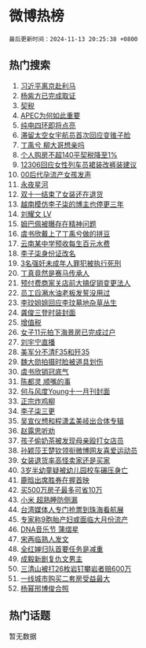 # 微博热榜

`最后更新时间：2024-11-13 20:25:38 +0800`

## 热门搜索

1. [习近平离京赴利马](https://m.weibo.cn/search?containerid=100103type%3D1%26t%3D10%26q%3D%23%E4%B9%A0%E8%BF%91%E5%B9%B3%E7%A6%BB%E4%BA%AC%E8%B5%B4%E5%88%A9%E9%A9%AC%23&stream_entry_id=51&isnewpage=1&extparam=seat%3D1%26cate%3D10103%26q%3D%2523%25E4%25B9%25A0%25E8%25BF%2591%25E5%25B9%25B3%25E7%25A6%25BB%25E4%25BA%25AC%25E8%25B5%25B4%25E5%2588%25A9%25E9%25A9%25AC%2523%26filter_type%3Drealtimehot%26stream_entry_id%3D51%26c_type%3D51%26pos%3D0%26dgr%3D0%26display_time%3D1731500737%26pre_seqid%3D1731500737651063569837)
1. [杨紫方已完成取证](https://m.weibo.cn/search?containerid=100103type%3D1%26t%3D10%26q%3D%23%E6%9D%A8%E7%B4%AB%E6%96%B9%E5%B7%B2%E5%AE%8C%E6%88%90%E5%8F%96%E8%AF%81%23&stream_entry_id=31&isnewpage=1&extparam=seat%3D1%26filter_type%3Drealtimehot%26c_type%3D31%26band_rank%3D1%26cate%3D5001%26flag%3D4%26pos%3D0%26lcate%3D5001%26stream_entry_id%3D31%26q%3D%2523%25E6%259D%25A8%25E7%25B4%25AB%25E6%2596%25B9%25E5%25B7%25B2%25E5%25AE%258C%25E6%2588%2590%25E5%258F%2596%25E8%25AF%2581%2523%26realpos%3D1%26dgr%3D0%26display_time%3D1731500737%26pre_seqid%3D1731500737651063569837)
1. [契税](https://m.weibo.cn/search?containerid=100103type%3D1%26t%3D10%26q%3D%E5%A5%91%E7%A8%8E&stream_entry_id=31&isnewpage=1&extparam=seat%3D1%26filter_type%3Drealtimehot%26c_type%3D31%26band_rank%3D2%26cate%3D5001%26flag%3D0%26pos%3D1%26lcate%3D5001%26stream_entry_id%3D31%26q%3D%25E5%25A5%2591%25E7%25A8%258E%26realpos%3D2%26dgr%3D0%26display_time%3D1731500737%26pre_seqid%3D1731500737651063569837)
1. [APEC为何如此重要](https://m.weibo.cn/search?containerid=100103type%3D1%26t%3D10%26q%3D%23APEC%E4%B8%BA%E4%BD%95%E5%A6%82%E6%AD%A4%E9%87%8D%E8%A6%81%23&stream_entry_id=31&isnewpage=1&extparam=seat%3D1%26filter_type%3Drealtimehot%26c_type%3D31%26band_rank%3D3%26cate%3D5001%26flag%3D0%26pos%3D2%26lcate%3D5001%26stream_entry_id%3D31%26q%3D%2523APEC%25E4%25B8%25BA%25E4%25BD%2595%25E5%25A6%2582%25E6%25AD%25A4%25E9%2587%258D%25E8%25A6%2581%2523%26realpos%3D3%26dgr%3D0%26display_time%3D1731500737%26pre_seqid%3D1731500737651063569837)
1. [纯电四环即将点亮](https://m.weibo.cn/search?containerid=100103type%3D1%26t%3D10%26q%3D%23%E7%BA%AF%E7%94%B5%E5%9B%9B%E7%8E%AF%E5%8D%B3%E5%B0%86%E7%82%B9%E4%BA%AE%23&stream_entry_id=31&isnewpage=1&extparam=seat%3D1%26adid%3D264071%26filter_type%3Drealtimehot%26c_type%3D31%26is_ad_pos%3D1%26cate%3D5001%26lcate%3D5001%26topic_ad%3D1%26stream_entry_id%3D31%26band_rank%3D4%26q%3D%2523%25E7%25BA%25AF%25E7%2594%25B5%25E5%259B%259B%25E7%258E%25AF%25E5%258D%25B3%25E5%25B0%2586%25E7%2582%25B9%25E4%25BA%25AE%2523%26pos%3D3%26dgr%3D0%26display_time%3D1731500737%26pre_seqid%3D1731500737651063569837)
1. [滞留太空女宇航员首次回应变锥子脸](https://m.weibo.cn/search?containerid=100103type%3D1%26t%3D10%26q%3D%23%E6%BB%9E%E7%95%99%E5%A4%AA%E7%A9%BA%E5%A5%B3%E5%AE%87%E8%88%AA%E5%91%98%E9%A6%96%E6%AC%A1%E5%9B%9E%E5%BA%94%E5%8F%98%E9%94%A5%E5%AD%90%E8%84%B8%23&stream_entry_id=31&isnewpage=1&extparam=seat%3D1%26filter_type%3Drealtimehot%26c_type%3D31%26band_rank%3D4%26cate%3D5001%26flag%3D1%26pos%3D4%26lcate%3D5001%26stream_entry_id%3D31%26q%3D%2523%25E6%25BB%259E%25E7%2595%2599%25E5%25A4%25AA%25E7%25A9%25BA%25E5%25A5%25B3%25E5%25AE%2587%25E8%2588%25AA%25E5%2591%2598%25E9%25A6%2596%25E6%25AC%25A1%25E5%259B%259E%25E5%25BA%2594%25E5%258F%2598%25E9%2594%25A5%25E5%25AD%2590%25E8%2584%25B8%2523%26realpos%3D4%26dgr%3D0%26display_time%3D1731500737%26pre_seqid%3D1731500737651063569837)
1. [丁禹兮 柳大哥想亲吗](https://m.weibo.cn/search?containerid=100103type%3D1%26t%3D10%26q%3D%E4%B8%81%E7%A6%B9%E5%85%AE+%E6%9F%B3%E5%A4%A7%E5%93%A5%E6%83%B3%E4%BA%B2%E5%90%97&stream_entry_id=31&isnewpage=1&extparam=seat%3D1%26filter_type%3Drealtimehot%26c_type%3D31%26band_rank%3D5%26cate%3D5001%26flag%3D1%26pos%3D5%26lcate%3D5001%26stream_entry_id%3D31%26q%3D%25E4%25B8%2581%25E7%25A6%25B9%25E5%2585%25AE%2520%25E6%259F%25B3%25E5%25A4%25A7%25E5%2593%25A5%25E6%2583%25B3%25E4%25BA%25B2%25E5%2590%2597%26realpos%3D5%26dgr%3D0%26display_time%3D1731500737%26pre_seqid%3D1731500737651063569837)
1. [个人购房不超140平契税降至1%](https://m.weibo.cn/search?containerid=100103type%3D1%26t%3D10%26q%3D%23%E4%B8%AA%E4%BA%BA%E8%B4%AD%E6%88%BF%E4%B8%8D%E8%B6%85140%E5%B9%B3%E5%A5%91%E7%A8%8E%E9%99%8D%E8%87%B31%25%23&stream_entry_id=31&isnewpage=1&extparam=seat%3D1%26filter_type%3Drealtimehot%26c_type%3D31%26band_rank%3D6%26cate%3D5001%26flag%3D0%26pos%3D6%26lcate%3D5001%26stream_entry_id%3D31%26q%3D%2523%25E4%25B8%25AA%25E4%25BA%25BA%25E8%25B4%25AD%25E6%2588%25BF%25E4%25B8%258D%25E8%25B6%2585140%25E5%25B9%25B3%25E5%25A5%2591%25E7%25A8%258E%25E9%2599%258D%25E8%2587%25B31%2525%2523%26realpos%3D6%26dgr%3D0%26display_time%3D1731500737%26pre_seqid%3D1731500737651063569837)
1. [12306回应女性列车员裙装改裤装建议](https://m.weibo.cn/search?containerid=100103type%3D1%26t%3D10%26q%3D%2312306%E5%9B%9E%E5%BA%94%E5%A5%B3%E6%80%A7%E5%88%97%E8%BD%A6%E5%91%98%E8%A3%99%E8%A3%85%E6%94%B9%E8%A3%A4%E8%A3%85%E5%BB%BA%E8%AE%AE%23&stream_entry_id=31&isnewpage=1&extparam=seat%3D1%26filter_type%3Drealtimehot%26c_type%3D31%26band_rank%3D7%26cate%3D5001%26flag%3D2%26pos%3D7%26lcate%3D5001%26stream_entry_id%3D31%26q%3D%252312306%25E5%259B%259E%25E5%25BA%2594%25E5%25A5%25B3%25E6%2580%25A7%25E5%2588%2597%25E8%25BD%25A6%25E5%2591%2598%25E8%25A3%2599%25E8%25A3%2585%25E6%2594%25B9%25E8%25A3%25A4%25E8%25A3%2585%25E5%25BB%25BA%25E8%25AE%25AE%2523%26realpos%3D7%26dgr%3D0%26display_time%3D1731500737%26pre_seqid%3D1731500737651063569837)
1. [00后代孕流产女孩发声](https://m.weibo.cn/search?containerid=100103type%3D1%26t%3D10%26q%3D%2300%E5%90%8E%E4%BB%A3%E5%AD%95%E6%B5%81%E4%BA%A7%E5%A5%B3%E5%AD%A9%E5%8F%91%E5%A3%B0%23&stream_entry_id=31&isnewpage=1&extparam=seat%3D1%26filter_type%3Drealtimehot%26c_type%3D31%26band_rank%3D8%26cate%3D5001%26flag%3D1%26pos%3D8%26lcate%3D5001%26stream_entry_id%3D31%26q%3D%252300%25E5%2590%258E%25E4%25BB%25A3%25E5%25AD%2595%25E6%25B5%2581%25E4%25BA%25A7%25E5%25A5%25B3%25E5%25AD%25A9%25E5%258F%2591%25E5%25A3%25B0%2523%26realpos%3D8%26dgr%3D0%26display_time%3D1731500737%26pre_seqid%3D1731500737651063569837)
1. [永夜星河](https://m.weibo.cn/search?containerid=100103type%3D1%26t%3D10%26q%3D%E6%B0%B8%E5%A4%9C%E6%98%9F%E6%B2%B3&stream_entry_id=31&isnewpage=1&extparam=seat%3D1%26filter_type%3Drealtimehot%26c_type%3D31%26band_rank%3D9%26cate%3D5001%26flag%3D0%26pos%3D9%26lcate%3D5001%26stream_entry_id%3D31%26q%3D%25E6%25B0%25B8%25E5%25A4%259C%25E6%2598%259F%25E6%25B2%25B3%26realpos%3D9%26dgr%3D0%26display_time%3D1731500737%26pre_seqid%3D1731500737651063569837)
1. [双十一结束了女装还在退货](https://m.weibo.cn/search?containerid=100103type%3D1%26t%3D10%26q%3D%23%E5%8F%8C%E5%8D%81%E4%B8%80%E7%BB%93%E6%9D%9F%E4%BA%86%E5%A5%B3%E8%A3%85%E8%BF%98%E5%9C%A8%E9%80%80%E8%B4%A7%23&stream_entry_id=31&isnewpage=1&extparam=seat%3D1%26filter_type%3Drealtimehot%26c_type%3D31%26band_rank%3D10%26cate%3D5001%26flag%3D1%26pos%3D10%26lcate%3D5001%26stream_entry_id%3D31%26q%3D%2523%25E5%258F%258C%25E5%258D%2581%25E4%25B8%2580%25E7%25BB%2593%25E6%259D%259F%25E4%25BA%2586%25E5%25A5%25B3%25E8%25A3%2585%25E8%25BF%2598%25E5%259C%25A8%25E9%2580%2580%25E8%25B4%25A7%2523%26realpos%3D10%26dgr%3D0%26display_time%3D1731500737%26pre_seqid%3D1731500737651063569837)
1. [越南模仿李子柒的博主也停更三年](https://m.weibo.cn/search?containerid=100103type%3D1%26t%3D10%26q%3D%23%E8%B6%8A%E5%8D%97%E6%A8%A1%E4%BB%BF%E6%9D%8E%E5%AD%90%E6%9F%92%E7%9A%84%E5%8D%9A%E4%B8%BB%E4%B9%9F%E5%81%9C%E6%9B%B4%E4%B8%89%E5%B9%B4%23&stream_entry_id=31&isnewpage=1&extparam=seat%3D1%26filter_type%3Drealtimehot%26c_type%3D31%26band_rank%3D11%26cate%3D5001%26flag%3D1%26pos%3D11%26lcate%3D5001%26stream_entry_id%3D31%26q%3D%2523%25E8%25B6%258A%25E5%258D%2597%25E6%25A8%25A1%25E4%25BB%25BF%25E6%259D%258E%25E5%25AD%2590%25E6%259F%2592%25E7%259A%2584%25E5%258D%259A%25E4%25B8%25BB%25E4%25B9%259F%25E5%2581%259C%25E6%259B%25B4%25E4%25B8%2589%25E5%25B9%25B4%2523%26realpos%3D11%26dgr%3D0%26display_time%3D1731500737%26pre_seqid%3D1731500737651063569837)
1. [刘耀文 LV](https://m.weibo.cn/search?containerid=100103type%3D1%26t%3D10%26q%3D%E5%88%98%E8%80%80%E6%96%87+LV&stream_entry_id=31&isnewpage=1&extparam=seat%3D1%26filter_type%3Drealtimehot%26c_type%3D31%26band_rank%3D12%26cate%3D5001%26flag%3D1%26pos%3D12%26lcate%3D5001%26stream_entry_id%3D31%26q%3D%25E5%2588%2598%25E8%2580%2580%25E6%2596%2587%2520LV%26realpos%3D12%26dgr%3D0%26display_time%3D1731500737%26pre_seqid%3D1731500737651063569837)
1. [姆巴佩被曝存在精神问题](https://m.weibo.cn/search?containerid=100103type%3D1%26t%3D10%26q%3D%23%E5%A7%86%E5%B7%B4%E4%BD%A9%E8%A2%AB%E6%9B%9D%E5%AD%98%E5%9C%A8%E7%B2%BE%E7%A5%9E%E9%97%AE%E9%A2%98%23&stream_entry_id=31&isnewpage=1&extparam=seat%3D1%26filter_type%3Drealtimehot%26c_type%3D31%26band_rank%3D13%26cate%3D5001%26flag%3D1%26pos%3D13%26lcate%3D5001%26stream_entry_id%3D31%26q%3D%2523%25E5%25A7%2586%25E5%25B7%25B4%25E4%25BD%25A9%25E8%25A2%25AB%25E6%259B%259D%25E5%25AD%2598%25E5%259C%25A8%25E7%25B2%25BE%25E7%25A5%259E%25E9%2597%25AE%25E9%25A2%2598%2523%26realpos%3D13%26dgr%3D0%26display_time%3D1731500737%26pre_seqid%3D1731500737651063569837)
1. [虞书欣戴上了丁禹兮做的拼豆](https://m.weibo.cn/search?containerid=100103type%3D1%26t%3D10%26q%3D%23%E8%99%9E%E4%B9%A6%E6%AC%A3%E6%88%B4%E4%B8%8A%E4%BA%86%E4%B8%81%E7%A6%B9%E5%85%AE%E5%81%9A%E7%9A%84%E6%8B%BC%E8%B1%86%23&stream_entry_id=31&isnewpage=1&extparam=seat%3D1%26filter_type%3Drealtimehot%26c_type%3D31%26band_rank%3D14%26cate%3D5001%26flag%3D0%26pos%3D14%26lcate%3D5001%26stream_entry_id%3D31%26q%3D%2523%25E8%2599%259E%25E4%25B9%25A6%25E6%25AC%25A3%25E6%2588%25B4%25E4%25B8%258A%25E4%25BA%2586%25E4%25B8%2581%25E7%25A6%25B9%25E5%2585%25AE%25E5%2581%259A%25E7%259A%2584%25E6%258B%25BC%25E8%25B1%2586%2523%26realpos%3D14%26dgr%3D0%26display_time%3D1731500737%26pre_seqid%3D1731500737651063569837)
1. [云南某中学预收每生百元水费](https://m.weibo.cn/search?containerid=100103type%3D1%26t%3D10%26q%3D%23%E4%BA%91%E5%8D%97%E6%9F%90%E4%B8%AD%E5%AD%A6%E9%A2%84%E6%94%B6%E6%AF%8F%E7%94%9F%E7%99%BE%E5%85%83%E6%B0%B4%E8%B4%B9%23&stream_entry_id=31&isnewpage=1&extparam=seat%3D1%26filter_type%3Drealtimehot%26c_type%3D31%26band_rank%3D15%26cate%3D5001%26flag%3D1%26pos%3D15%26lcate%3D5001%26stream_entry_id%3D31%26q%3D%2523%25E4%25BA%2591%25E5%258D%2597%25E6%259F%2590%25E4%25B8%25AD%25E5%25AD%25A6%25E9%25A2%2584%25E6%2594%25B6%25E6%25AF%258F%25E7%2594%259F%25E7%2599%25BE%25E5%2585%2583%25E6%25B0%25B4%25E8%25B4%25B9%2523%26realpos%3D15%26dgr%3D0%26display_time%3D1731500737%26pre_seqid%3D1731500737651063569837)
1. [李子柒身份证改名](https://m.weibo.cn/search?containerid=100103type%3D1%26t%3D10%26q%3D%23%E6%9D%8E%E5%AD%90%E6%9F%92%E8%BA%AB%E4%BB%BD%E8%AF%81%E6%94%B9%E5%90%8D%23&stream_entry_id=31&isnewpage=1&extparam=seat%3D1%26filter_type%3Drealtimehot%26c_type%3D31%26band_rank%3D16%26cate%3D5001%26flag%3D2%26pos%3D16%26lcate%3D5001%26stream_entry_id%3D31%26q%3D%2523%25E6%259D%258E%25E5%25AD%2590%25E6%259F%2592%25E8%25BA%25AB%25E4%25BB%25BD%25E8%25AF%2581%25E6%2594%25B9%25E5%2590%258D%2523%26realpos%3D16%26dgr%3D0%26display_time%3D1731500737%26pre_seqid%3D1731500737651063569837)
1. [3名强奸未成年人罪犯被执行死刑](https://m.weibo.cn/search?containerid=100103type%3D1%26t%3D10%26q%3D%233%E5%90%8D%E5%BC%BA%E5%A5%B8%E6%9C%AA%E6%88%90%E5%B9%B4%E4%BA%BA%E7%BD%AA%E7%8A%AF%E8%A2%AB%E6%89%A7%E8%A1%8C%E6%AD%BB%E5%88%91%23&stream_entry_id=31&isnewpage=1&extparam=seat%3D1%26filter_type%3Drealtimehot%26c_type%3D31%26band_rank%3D17%26cate%3D5001%26flag%3D0%26pos%3D17%26lcate%3D5001%26stream_entry_id%3D31%26q%3D%25233%25E5%2590%258D%25E5%25BC%25BA%25E5%25A5%25B8%25E6%259C%25AA%25E6%2588%2590%25E5%25B9%25B4%25E4%25BA%25BA%25E7%25BD%25AA%25E7%258A%25AF%25E8%25A2%25AB%25E6%2589%25A7%25E8%25A1%258C%25E6%25AD%25BB%25E5%2588%2591%2523%26realpos%3D17%26dgr%3D0%26display_time%3D1731500737%26pre_seqid%3D1731500737651063569837)
1. [丁真竟然是赛马传承人](https://m.weibo.cn/search?containerid=100103type%3D1%26t%3D10%26q%3D%23%E4%B8%81%E7%9C%9F%E7%AB%9F%E7%84%B6%E6%98%AF%E8%B5%9B%E9%A9%AC%E4%BC%A0%E6%89%BF%E4%BA%BA%23&stream_entry_id=31&isnewpage=1&extparam=seat%3D1%26filter_type%3Drealtimehot%26c_type%3D31%26band_rank%3D18%26cate%3D5001%26flag%3D1%26pos%3D18%26lcate%3D5001%26stream_entry_id%3D31%26q%3D%2523%25E4%25B8%2581%25E7%259C%259F%25E7%25AB%259F%25E7%2584%25B6%25E6%2598%25AF%25E8%25B5%259B%25E9%25A9%25AC%25E4%25BC%25A0%25E6%2589%25BF%25E4%25BA%25BA%2523%26realpos%3D18%26dgr%3D0%26display_time%3D1731500737%26pre_seqid%3D1731500737651063569837)
1. [预付费商家关店前大搞促销变更法人](https://m.weibo.cn/search?containerid=100103type%3D1%26t%3D10%26q%3D%23%E9%A2%84%E4%BB%98%E8%B4%B9%E5%95%86%E5%AE%B6%E5%85%B3%E5%BA%97%E5%89%8D%E5%A4%A7%E6%90%9E%E4%BF%83%E9%94%80%E5%8F%98%E6%9B%B4%E6%B3%95%E4%BA%BA%23&stream_entry_id=31&isnewpage=1&extparam=seat%3D1%26filter_type%3Drealtimehot%26c_type%3D31%26band_rank%3D19%26cate%3D5001%26flag%3D1%26pos%3D19%26lcate%3D5001%26stream_entry_id%3D31%26q%3D%2523%25E9%25A2%2584%25E4%25BB%2598%25E8%25B4%25B9%25E5%2595%2586%25E5%25AE%25B6%25E5%2585%25B3%25E5%25BA%2597%25E5%2589%258D%25E5%25A4%25A7%25E6%2590%259E%25E4%25BF%2583%25E9%2594%2580%25E5%258F%2598%25E6%259B%25B4%25E6%25B3%2595%25E4%25BA%25BA%2523%26realpos%3D19%26dgr%3D0%26display_time%3D1731500737%26pre_seqid%3D1731500737651063569837)
1. [员工舀潲水油老板发誓没用过](https://m.weibo.cn/search?containerid=100103type%3D1%26t%3D10%26q%3D%23%E5%91%98%E5%B7%A5%E8%88%80%E6%BD%B2%E6%B0%B4%E6%B2%B9%E8%80%81%E6%9D%BF%E5%8F%91%E8%AA%93%E6%B2%A1%E7%94%A8%E8%BF%87%23&stream_entry_id=31&isnewpage=1&extparam=seat%3D1%26filter_type%3Drealtimehot%26c_type%3D31%26band_rank%3D20%26cate%3D5001%26flag%3D1%26pos%3D20%26lcate%3D5001%26stream_entry_id%3D31%26q%3D%2523%25E5%2591%2598%25E5%25B7%25A5%25E8%2588%2580%25E6%25BD%25B2%25E6%25B0%25B4%25E6%25B2%25B9%25E8%2580%2581%25E6%259D%25BF%25E5%258F%2591%25E8%25AA%2593%25E6%25B2%25A1%25E7%2594%25A8%25E8%25BF%2587%2523%26realpos%3D20%26dgr%3D0%26display_time%3D1731500737%26pre_seqid%3D1731500737651063569837)
1. [李玟姐姐回应李玟墓地杂草丛生](https://m.weibo.cn/search?containerid=100103type%3D1%26t%3D10%26q%3D%23%E6%9D%8E%E7%8E%9F%E5%A7%90%E5%A7%90%E5%9B%9E%E5%BA%94%E6%9D%8E%E7%8E%9F%E5%A2%93%E5%9C%B0%E6%9D%82%E8%8D%89%E4%B8%9B%E7%94%9F%23&stream_entry_id=31&isnewpage=1&extparam=seat%3D1%26filter_type%3Drealtimehot%26c_type%3D31%26band_rank%3D21%26cate%3D5001%26flag%3D2%26pos%3D21%26lcate%3D5001%26stream_entry_id%3D31%26q%3D%2523%25E6%259D%258E%25E7%258E%259F%25E5%25A7%2590%25E5%25A7%2590%25E5%259B%259E%25E5%25BA%2594%25E6%259D%258E%25E7%258E%259F%25E5%25A2%2593%25E5%259C%25B0%25E6%259D%2582%25E8%258D%2589%25E4%25B8%259B%25E7%2594%259F%2523%26realpos%3D21%26dgr%3D0%26display_time%3D1731500737%26pre_seqid%3D1731500737651063569837)
1. [龚俊三登时装封面](https://m.weibo.cn/search?containerid=100103type%3D1%26t%3D10%26q%3D%23%E9%BE%9A%E4%BF%8A%E4%B8%89%E7%99%BB%E6%97%B6%E8%A3%85%E5%B0%81%E9%9D%A2%23&stream_entry_id=31&isnewpage=1&extparam=seat%3D1%26filter_type%3Drealtimehot%26c_type%3D31%26band_rank%3D22%26cate%3D5001%26flag%3D1%26pos%3D22%26lcate%3D5001%26stream_entry_id%3D31%26q%3D%2523%25E9%25BE%259A%25E4%25BF%258A%25E4%25B8%2589%25E7%2599%25BB%25E6%2597%25B6%25E8%25A3%2585%25E5%25B0%2581%25E9%259D%25A2%2523%26realpos%3D22%26dgr%3D0%26display_time%3D1731500737%26pre_seqid%3D1731500737651063569837)
1. [增值税](https://m.weibo.cn/search?containerid=100103type%3D1%26t%3D10%26q%3D%E5%A2%9E%E5%80%BC%E7%A8%8E&stream_entry_id=31&isnewpage=1&extparam=seat%3D1%26filter_type%3Drealtimehot%26c_type%3D31%26band_rank%3D23%26cate%3D5001%26flag%3D1%26pos%3D23%26lcate%3D5001%26stream_entry_id%3D31%26q%3D%25E5%25A2%259E%25E5%2580%25BC%25E7%25A8%258E%26realpos%3D23%26dgr%3D0%26display_time%3D1731500737%26pre_seqid%3D1731500737651063569837)
1. [女子11元拍下海景房已完成过户](https://m.weibo.cn/search?containerid=100103type%3D1%26t%3D10%26q%3D%23%E5%A5%B3%E5%AD%9011%E5%85%83%E6%8B%8D%E4%B8%8B%E6%B5%B7%E6%99%AF%E6%88%BF%E5%B7%B2%E5%AE%8C%E6%88%90%E8%BF%87%E6%88%B7%23&stream_entry_id=31&isnewpage=1&extparam=seat%3D1%26filter_type%3Drealtimehot%26c_type%3D31%26band_rank%3D24%26cate%3D5001%26flag%3D1%26pos%3D24%26lcate%3D5001%26stream_entry_id%3D31%26q%3D%2523%25E5%25A5%25B3%25E5%25AD%259011%25E5%2585%2583%25E6%258B%258D%25E4%25B8%258B%25E6%25B5%25B7%25E6%2599%25AF%25E6%2588%25BF%25E5%25B7%25B2%25E5%25AE%258C%25E6%2588%2590%25E8%25BF%2587%25E6%2588%25B7%2523%26realpos%3D24%26dgr%3D0%26display_time%3D1731500737%26pre_seqid%3D1731500737651063569837)
1. [刘宇宁直播](https://m.weibo.cn/search?containerid=100103type%3D1%26t%3D10%26q%3D%E5%88%98%E5%AE%87%E5%AE%81%E7%9B%B4%E6%92%AD&stream_entry_id=31&isnewpage=1&extparam=seat%3D1%26filter_type%3Drealtimehot%26c_type%3D31%26band_rank%3D25%26cate%3D5001%26flag%3D1%26pos%3D25%26lcate%3D5001%26stream_entry_id%3D31%26q%3D%25E5%2588%2598%25E5%25AE%2587%25E5%25AE%2581%25E7%259B%25B4%25E6%2592%25AD%26realpos%3D25%26dgr%3D0%26display_time%3D1731500737%26pre_seqid%3D1731500737651063569837)
1. [美军分不清F35和歼35](https://m.weibo.cn/search?containerid=100103type%3D1%26t%3D10%26q%3D%23%E7%BE%8E%E5%86%9B%E5%88%86%E4%B8%8D%E6%B8%85F35%E5%92%8C%E6%AD%BC35%23&stream_entry_id=31&isnewpage=1&extparam=seat%3D1%26filter_type%3Drealtimehot%26c_type%3D31%26band_rank%3D26%26cate%3D5001%26flag%3D0%26pos%3D26%26lcate%3D5001%26stream_entry_id%3D31%26q%3D%2523%25E7%25BE%258E%25E5%2586%259B%25E5%2588%2586%25E4%25B8%258D%25E6%25B8%2585F35%25E5%2592%258C%25E6%25AD%25BC35%2523%26realpos%3D26%26dgr%3D0%26display_time%3D1731500737%26pre_seqid%3D1731500737651063569837)
1. [魏大勋拍摄时脸被道具划伤](https://m.weibo.cn/search?containerid=100103type%3D1%26t%3D10%26q%3D%23%E9%AD%8F%E5%A4%A7%E5%8B%8B%E6%8B%8D%E6%91%84%E6%97%B6%E8%84%B8%E8%A2%AB%E9%81%93%E5%85%B7%E5%88%92%E4%BC%A4%23&stream_entry_id=31&isnewpage=1&extparam=seat%3D1%26filter_type%3Drealtimehot%26c_type%3D31%26band_rank%3D27%26cate%3D5001%26flag%3D0%26pos%3D27%26lcate%3D5001%26stream_entry_id%3D31%26q%3D%2523%25E9%25AD%258F%25E5%25A4%25A7%25E5%258B%258B%25E6%258B%258D%25E6%2591%2584%25E6%2597%25B6%25E8%2584%25B8%25E8%25A2%25AB%25E9%2581%2593%25E5%2585%25B7%25E5%2588%2592%25E4%25BC%25A4%2523%26realpos%3D27%26dgr%3D0%26display_time%3D1731500737%26pre_seqid%3D1731500737651063569837)
1. [虞书欣销冠底气](https://m.weibo.cn/search?containerid=100103type%3D1%26t%3D10%26q%3D%23%E8%99%9E%E4%B9%A6%E6%AC%A3%E9%94%80%E5%86%A0%E5%BA%95%E6%B0%94%23&stream_entry_id=31&isnewpage=1&extparam=seat%3D1%26filter_type%3Drealtimehot%26c_type%3D31%26band_rank%3D28%26cate%3D5001%26flag%3D1%26pos%3D28%26lcate%3D5001%26stream_entry_id%3D31%26q%3D%2523%25E8%2599%259E%25E4%25B9%25A6%25E6%25AC%25A3%25E9%2594%2580%25E5%2586%25A0%25E5%25BA%2595%25E6%25B0%2594%2523%26realpos%3D28%26dgr%3D0%26display_time%3D1731500737%26pre_seqid%3D1731500737651063569837)
1. [陈都灵 顺嘴的事](https://m.weibo.cn/search?containerid=100103type%3D1%26t%3D10%26q%3D%E9%99%88%E9%83%BD%E7%81%B5+%E9%A1%BA%E5%98%B4%E7%9A%84%E4%BA%8B&stream_entry_id=31&isnewpage=1&extparam=seat%3D1%26filter_type%3Drealtimehot%26c_type%3D31%26band_rank%3D29%26cate%3D5001%26flag%3D1%26pos%3D29%26lcate%3D5001%26stream_entry_id%3D31%26q%3D%25E9%2599%2588%25E9%2583%25BD%25E7%2581%25B5%2520%25E9%25A1%25BA%25E5%2598%25B4%25E7%259A%2584%25E4%25BA%258B%26realpos%3D29%26dgr%3D0%26display_time%3D1731500737%26pre_seqid%3D1731500737651063569837)
1. [何与风度Young十一月刊封面](https://m.weibo.cn/search?containerid=100103type%3D1%26t%3D10%26q%3D%23%E4%BD%95%E4%B8%8E%E9%A3%8E%E5%BA%A6Young%E5%8D%81%E4%B8%80%E6%9C%88%E5%88%8A%E5%B0%81%E9%9D%A2%23&stream_entry_id=31&isnewpage=1&extparam=seat%3D1%26filter_type%3Drealtimehot%26c_type%3D31%26band_rank%3D30%26cate%3D5001%26flag%3D1%26pos%3D30%26lcate%3D5001%26stream_entry_id%3D31%26q%3D%2523%25E4%25BD%2595%25E4%25B8%258E%25E9%25A3%258E%25E5%25BA%25A6Young%25E5%258D%2581%25E4%25B8%2580%25E6%259C%2588%25E5%2588%258A%25E5%25B0%2581%25E9%259D%25A2%2523%26realpos%3D30%26dgr%3D0%26display_time%3D1731500737%26pre_seqid%3D1731500737651063569837)
1. [正宗炸鸡柳](https://m.weibo.cn/search?containerid=100103type%3D1%26t%3D10%26q%3D%E6%AD%A3%E5%AE%97%E7%82%B8%E9%B8%A1%E6%9F%B3&stream_entry_id=31&isnewpage=1&extparam=seat%3D1%26filter_type%3Drealtimehot%26c_type%3D31%26band_rank%3D31%26cate%3D5001%26flag%3D0%26pos%3D31%26lcate%3D5001%26stream_entry_id%3D31%26q%3D%25E6%25AD%25A3%25E5%25AE%2597%25E7%2582%25B8%25E9%25B8%25A1%25E6%259F%25B3%26realpos%3D31%26dgr%3D0%26display_time%3D1731500737%26pre_seqid%3D1731500737651063569837)
1. [李子柒三更](https://m.weibo.cn/search?containerid=100103type%3D1%26t%3D10%26q%3D%23%E6%9D%8E%E5%AD%90%E6%9F%92%E4%B8%89%E6%9B%B4%23&stream_entry_id=31&isnewpage=1&extparam=seat%3D1%26filter_type%3Drealtimehot%26c_type%3D31%26band_rank%3D32%26cate%3D5001%26flag%3D0%26pos%3D32%26lcate%3D5001%26stream_entry_id%3D31%26q%3D%2523%25E6%259D%258E%25E5%25AD%2590%25E6%259F%2592%25E4%25B8%2589%25E6%259B%25B4%2523%26realpos%3D32%26dgr%3D0%26display_time%3D1731500737%26pre_seqid%3D1731500737651063569837)
1. [吴宣仪想和程潇孟美岐出合体专辑](https://m.weibo.cn/search?containerid=100103type%3D1%26t%3D10%26q%3D%23%E5%90%B4%E5%AE%A3%E4%BB%AA%E6%83%B3%E5%92%8C%E7%A8%8B%E6%BD%87%E5%AD%9F%E7%BE%8E%E5%B2%90%E5%87%BA%E5%90%88%E4%BD%93%E4%B8%93%E8%BE%91%23&stream_entry_id=31&isnewpage=1&extparam=seat%3D1%26filter_type%3Drealtimehot%26c_type%3D31%26band_rank%3D33%26cate%3D5001%26flag%3D1%26pos%3D33%26lcate%3D5001%26stream_entry_id%3D31%26q%3D%2523%25E5%2590%25B4%25E5%25AE%25A3%25E4%25BB%25AA%25E6%2583%25B3%25E5%2592%258C%25E7%25A8%258B%25E6%25BD%2587%25E5%25AD%259F%25E7%25BE%258E%25E5%25B2%2590%25E5%2587%25BA%25E5%2590%2588%25E4%25BD%2593%25E4%25B8%2593%25E8%25BE%2591%2523%26realpos%3D33%26dgr%3D0%26display_time%3D1731500737%26pre_seqid%3D1731500737651063569837)
1. [赵露思听劝](https://m.weibo.cn/search?containerid=100103type%3D1%26t%3D10%26q%3D%23%E8%B5%B5%E9%9C%B2%E6%80%9D%E5%90%AC%E5%8A%9D%23&stream_entry_id=31&isnewpage=1&extparam=seat%3D1%26filter_type%3Drealtimehot%26c_type%3D31%26band_rank%3D34%26cate%3D5001%26flag%3D0%26pos%3D34%26lcate%3D5001%26stream_entry_id%3D31%26q%3D%2523%25E8%25B5%25B5%25E9%259C%25B2%25E6%2580%259D%25E5%2590%25AC%25E5%258A%259D%2523%26realpos%3D34%26dgr%3D0%26display_time%3D1731500737%26pre_seqid%3D1731500737651063569837)
1. [孩子偷奶茶被发现母亲殴打女店员](https://m.weibo.cn/search?containerid=100103type%3D1%26t%3D10%26q%3D%23%E5%AD%A9%E5%AD%90%E5%81%B7%E5%A5%B6%E8%8C%B6%E8%A2%AB%E5%8F%91%E7%8E%B0%E6%AF%8D%E4%BA%B2%E6%AE%B4%E6%89%93%E5%A5%B3%E5%BA%97%E5%91%98%23&stream_entry_id=31&isnewpage=1&extparam=seat%3D1%26filter_type%3Drealtimehot%26c_type%3D31%26band_rank%3D35%26cate%3D5001%26flag%3D0%26pos%3D35%26lcate%3D5001%26stream_entry_id%3D31%26q%3D%2523%25E5%25AD%25A9%25E5%25AD%2590%25E5%2581%25B7%25E5%25A5%25B6%25E8%258C%25B6%25E8%25A2%25AB%25E5%258F%2591%25E7%258E%25B0%25E6%25AF%258D%25E4%25BA%25B2%25E6%25AE%25B4%25E6%2589%2593%25E5%25A5%25B3%25E5%25BA%2597%25E5%2591%2598%2523%26realpos%3D35%26dgr%3D0%26display_time%3D1731500737%26pre_seqid%3D1731500737651063569837)
1. [孙颖莎王楚钦领衔微博网友喜爱运动员](https://m.weibo.cn/search?containerid=100103type%3D1%26t%3D10%26q%3D%23%E5%AD%99%E9%A2%96%E8%8E%8E%E7%8E%8B%E6%A5%9A%E9%92%A6%E9%A2%86%E8%A1%94%E5%BE%AE%E5%8D%9A%E7%BD%91%E5%8F%8B%E5%96%9C%E7%88%B1%E8%BF%90%E5%8A%A8%E5%91%98%23&stream_entry_id=31&isnewpage=1&extparam=seat%3D1%26filter_type%3Drealtimehot%26c_type%3D31%26band_rank%3D36%26cate%3D5001%26flag%3D1%26pos%3D36%26lcate%3D5001%26stream_entry_id%3D31%26q%3D%2523%25E5%25AD%2599%25E9%25A2%2596%25E8%258E%258E%25E7%258E%258B%25E6%25A5%259A%25E9%2592%25A6%25E9%25A2%2586%25E8%25A1%2594%25E5%25BE%25AE%25E5%258D%259A%25E7%25BD%2591%25E5%258F%258B%25E5%2596%259C%25E7%2588%25B1%25E8%25BF%2590%25E5%258A%25A8%25E5%2591%2598%2523%26realpos%3D36%26dgr%3D0%26display_time%3D1731500737%26pre_seqid%3D1731500737651063569837)
1. [女装退货率高怪卖家还是买家](https://m.weibo.cn/search?containerid=100103type%3D1%26t%3D10%26q%3D%23%E5%A5%B3%E8%A3%85%E9%80%80%E8%B4%A7%E7%8E%87%E9%AB%98%E6%80%AA%E5%8D%96%E5%AE%B6%E8%BF%98%E6%98%AF%E4%B9%B0%E5%AE%B6%23&stream_entry_id=31&isnewpage=1&extparam=seat%3D1%26filter_type%3Drealtimehot%26c_type%3D31%26band_rank%3D37%26cate%3D5001%26flag%3D1%26pos%3D37%26lcate%3D5001%26stream_entry_id%3D31%26q%3D%2523%25E5%25A5%25B3%25E8%25A3%2585%25E9%2580%2580%25E8%25B4%25A7%25E7%258E%2587%25E9%25AB%2598%25E6%2580%25AA%25E5%258D%2596%25E5%25AE%25B6%25E8%25BF%2598%25E6%2598%25AF%25E4%25B9%25B0%25E5%25AE%25B6%2523%26realpos%3D37%26dgr%3D0%26display_time%3D1731500737%26pre_seqid%3D1731500737651063569837)
1. [3岁半幼童疑被幼儿园校车碾压身亡](https://m.weibo.cn/search?containerid=100103type%3D1%26t%3D10%26q%3D%233%E5%B2%81%E5%8D%8A%E5%B9%BC%E7%AB%A5%E7%96%91%E8%A2%AB%E5%B9%BC%E5%84%BF%E5%9B%AD%E6%A0%A1%E8%BD%A6%E7%A2%BE%E5%8E%8B%E8%BA%AB%E4%BA%A1%23&stream_entry_id=31&isnewpage=1&extparam=seat%3D1%26filter_type%3Drealtimehot%26c_type%3D31%26band_rank%3D38%26cate%3D5001%26flag%3D0%26pos%3D38%26lcate%3D5001%26stream_entry_id%3D31%26q%3D%25233%25E5%25B2%2581%25E5%258D%258A%25E5%25B9%25BC%25E7%25AB%25A5%25E7%2596%2591%25E8%25A2%25AB%25E5%25B9%25BC%25E5%2584%25BF%25E5%259B%25AD%25E6%25A0%25A1%25E8%25BD%25A6%25E7%25A2%25BE%25E5%258E%258B%25E8%25BA%25AB%25E4%25BA%25A1%2523%26realpos%3D38%26dgr%3D0%26display_time%3D1731500737%26pre_seqid%3D1731500737651063569837)
1. [鹿晗出席胜券在握首映](https://m.weibo.cn/search?containerid=100103type%3D1%26t%3D10%26q%3D%E9%B9%BF%E6%99%97%E5%87%BA%E5%B8%AD%E8%83%9C%E5%88%B8%E5%9C%A8%E6%8F%A1%E9%A6%96%E6%98%A0&stream_entry_id=31&isnewpage=1&extparam=seat%3D1%26filter_type%3Drealtimehot%26c_type%3D31%26band_rank%3D39%26cate%3D5001%26flag%3D1%26pos%3D39%26lcate%3D5001%26stream_entry_id%3D31%26q%3D%25E9%25B9%25BF%25E6%2599%2597%25E5%2587%25BA%25E5%25B8%25AD%25E8%2583%259C%25E5%2588%25B8%25E5%259C%25A8%25E6%258F%25A1%25E9%25A6%2596%25E6%2598%25A0%26realpos%3D39%26dgr%3D0%26display_time%3D1731500737%26pre_seqid%3D1731500737651063569837)
1. [买500万房子最多可省10万](https://m.weibo.cn/search?containerid=100103type%3D1%26t%3D10%26q%3D%23%E4%B9%B0500%E4%B8%87%E6%88%BF%E5%AD%90%E6%9C%80%E5%A4%9A%E5%8F%AF%E7%9C%8110%E4%B8%87%23&stream_entry_id=31&isnewpage=1&extparam=seat%3D1%26filter_type%3Drealtimehot%26c_type%3D31%26band_rank%3D40%26cate%3D5001%26flag%3D1%26pos%3D40%26lcate%3D5001%26stream_entry_id%3D31%26q%3D%2523%25E4%25B9%25B0500%25E4%25B8%2587%25E6%2588%25BF%25E5%25AD%2590%25E6%259C%2580%25E5%25A4%259A%25E5%258F%25AF%25E7%259C%258110%25E4%25B8%2587%2523%26realpos%3D40%26dgr%3D0%26display_time%3D1731500737%26pre_seqid%3D1731500737651063569837)
1. [小米 超熟睡防侧漏](https://m.weibo.cn/search?containerid=100103type%3D1%26t%3D10%26q%3D%E5%B0%8F%E7%B1%B3+%E8%B6%85%E7%86%9F%E7%9D%A1%E9%98%B2%E4%BE%A7%E6%BC%8F&stream_entry_id=31&isnewpage=1&extparam=seat%3D1%26filter_type%3Drealtimehot%26c_type%3D31%26band_rank%3D41%26cate%3D5001%26flag%3D1%26pos%3D41%26lcate%3D5001%26stream_entry_id%3D31%26q%3D%25E5%25B0%258F%25E7%25B1%25B3%2520%25E8%25B6%2585%25E7%2586%259F%25E7%259D%25A1%25E9%2598%25B2%25E4%25BE%25A7%25E6%25BC%258F%26realpos%3D41%26dgr%3D0%26display_time%3D1731500737%26pre_seqid%3D1731500737651063569837)
1. [台湾媒体人专门抢票到珠海看航展](https://m.weibo.cn/search?containerid=100103type%3D1%26t%3D10%26q%3D%23%E5%8F%B0%E6%B9%BE%E5%AA%92%E4%BD%93%E4%BA%BA%E4%B8%93%E9%97%A8%E6%8A%A2%E7%A5%A8%E5%88%B0%E7%8F%A0%E6%B5%B7%E7%9C%8B%E8%88%AA%E5%B1%95%23&stream_entry_id=31&isnewpage=1&extparam=seat%3D1%26filter_type%3Drealtimehot%26c_type%3D31%26band_rank%3D42%26cate%3D5001%26flag%3D1%26pos%3D42%26lcate%3D5001%26stream_entry_id%3D31%26q%3D%2523%25E5%258F%25B0%25E6%25B9%25BE%25E5%25AA%2592%25E4%25BD%2593%25E4%25BA%25BA%25E4%25B8%2593%25E9%2597%25A8%25E6%258A%25A2%25E7%25A5%25A8%25E5%2588%25B0%25E7%258F%25A0%25E6%25B5%25B7%25E7%259C%258B%25E8%2588%25AA%25E5%25B1%2595%2523%26realpos%3D42%26dgr%3D0%26display_time%3D1731500737%26pre_seqid%3D1731500737651063569837)
1. [专家称9胞胎产妇或面临大月份流产](https://m.weibo.cn/search?containerid=100103type%3D1%26t%3D10%26q%3D%23%E4%B8%93%E5%AE%B6%E7%A7%B09%E8%83%9E%E8%83%8E%E4%BA%A7%E5%A6%87%E6%88%96%E9%9D%A2%E4%B8%B4%E5%A4%A7%E6%9C%88%E4%BB%BD%E6%B5%81%E4%BA%A7%23&stream_entry_id=31&isnewpage=1&extparam=seat%3D1%26filter_type%3Drealtimehot%26c_type%3D31%26band_rank%3D43%26cate%3D5001%26flag%3D0%26pos%3D43%26lcate%3D5001%26stream_entry_id%3D31%26q%3D%2523%25E4%25B8%2593%25E5%25AE%25B6%25E7%25A7%25B09%25E8%2583%259E%25E8%2583%258E%25E4%25BA%25A7%25E5%25A6%2587%25E6%2588%2596%25E9%259D%25A2%25E4%25B8%25B4%25E5%25A4%25A7%25E6%259C%2588%25E4%25BB%25BD%25E6%25B5%2581%25E4%25BA%25A7%2523%26realpos%3D43%26dgr%3D0%26display_time%3D1731500737%26pre_seqid%3D1731500737651063569837)
1. [DNA音乐节 蒲熠星](https://m.weibo.cn/search?containerid=100103type%3D1%26t%3D10%26q%3DDNA%E9%9F%B3%E4%B9%90%E8%8A%82+%E8%92%B2%E7%86%A0%E6%98%9F&stream_entry_id=31&isnewpage=1&extparam=seat%3D1%26filter_type%3Drealtimehot%26c_type%3D31%26band_rank%3D44%26cate%3D5001%26flag%3D0%26pos%3D44%26lcate%3D5001%26stream_entry_id%3D31%26q%3DDNA%25E9%259F%25B3%25E4%25B9%2590%25E8%258A%2582%2520%25E8%2592%25B2%25E7%2586%25A0%25E6%2598%259F%26realpos%3D44%26dgr%3D0%26display_time%3D1731500737%26pre_seqid%3D1731500737651063569837)
1. [宋再临熟人发文](https://m.weibo.cn/search?containerid=100103type%3D1%26t%3D10%26q%3D%23%E5%AE%8B%E5%86%8D%E4%B8%B4%E7%86%9F%E4%BA%BA%E5%8F%91%E6%96%87%23&stream_entry_id=31&isnewpage=1&extparam=seat%3D1%26filter_type%3Drealtimehot%26c_type%3D31%26band_rank%3D45%26cate%3D5001%26flag%3D1%26pos%3D45%26lcate%3D5001%26stream_entry_id%3D31%26q%3D%2523%25E5%25AE%258B%25E5%2586%258D%25E4%25B8%25B4%25E7%2586%259F%25E4%25BA%25BA%25E5%258F%2591%25E6%2596%2587%2523%26realpos%3D45%26dgr%3D0%26display_time%3D1731500737%26pre_seqid%3D1731500737651063569837)
1. [全红婵归队首要任务是减重](https://m.weibo.cn/search?containerid=100103type%3D1%26t%3D10%26q%3D%23%E5%85%A8%E7%BA%A2%E5%A9%B5%E5%BD%92%E9%98%9F%E9%A6%96%E8%A6%81%E4%BB%BB%E5%8A%A1%E6%98%AF%E5%87%8F%E9%87%8D%23&stream_entry_id=31&isnewpage=1&extparam=seat%3D1%26filter_type%3Drealtimehot%26c_type%3D31%26band_rank%3D46%26cate%3D5001%26flag%3D1%26pos%3D46%26lcate%3D5001%26stream_entry_id%3D31%26q%3D%2523%25E5%2585%25A8%25E7%25BA%25A2%25E5%25A9%25B5%25E5%25BD%2592%25E9%2598%259F%25E9%25A6%2596%25E8%25A6%2581%25E4%25BB%25BB%25E5%258A%25A1%25E6%2598%25AF%25E5%2587%258F%25E9%2587%258D%2523%26realpos%3D46%26dgr%3D0%26display_time%3D1731500737%26pre_seqid%3D1731500737651063569837)
1. [成毅新剧复仇文男主](https://m.weibo.cn/search?containerid=100103type%3D1%26t%3D10%26q%3D%E6%88%90%E6%AF%85%E6%96%B0%E5%89%A7%E5%A4%8D%E4%BB%87%E6%96%87%E7%94%B7%E4%B8%BB&stream_entry_id=31&isnewpage=1&extparam=seat%3D1%26filter_type%3Drealtimehot%26c_type%3D31%26band_rank%3D47%26cate%3D5001%26flag%3D1%26pos%3D47%26lcate%3D5001%26stream_entry_id%3D31%26q%3D%25E6%2588%2590%25E6%25AF%2585%25E6%2596%25B0%25E5%2589%25A7%25E5%25A4%258D%25E4%25BB%2587%25E6%2596%2587%25E7%2594%25B7%25E4%25B8%25BB%26realpos%3D47%26dgr%3D0%26display_time%3D1731500737%26pre_seqid%3D1731500737651063569837)
1. [三清山被打26枚岩钉攀岩者赔600万](https://m.weibo.cn/search?containerid=100103type%3D1%26t%3D10%26q%3D%23%E4%B8%89%E6%B8%85%E5%B1%B1%E8%A2%AB%E6%89%9326%E6%9E%9A%E5%B2%A9%E9%92%89%E6%94%80%E5%B2%A9%E8%80%85%E8%B5%94600%E4%B8%87%23&stream_entry_id=31&isnewpage=1&extparam=seat%3D1%26filter_type%3Drealtimehot%26c_type%3D31%26band_rank%3D48%26cate%3D5001%26flag%3D1%26pos%3D48%26lcate%3D5001%26stream_entry_id%3D31%26q%3D%2523%25E4%25B8%2589%25E6%25B8%2585%25E5%25B1%25B1%25E8%25A2%25AB%25E6%2589%259326%25E6%259E%259A%25E5%25B2%25A9%25E9%2592%2589%25E6%2594%2580%25E5%25B2%25A9%25E8%2580%2585%25E8%25B5%2594600%25E4%25B8%2587%2523%26realpos%3D48%26dgr%3D0%26display_time%3D1731500737%26pre_seqid%3D1731500737651063569837)
1. [一线城市购买二套房受益最大](https://m.weibo.cn/search?containerid=100103type%3D1%26t%3D10%26q%3D%23%E4%B8%80%E7%BA%BF%E5%9F%8E%E5%B8%82%E8%B4%AD%E4%B9%B0%E4%BA%8C%E5%A5%97%E6%88%BF%E5%8F%97%E7%9B%8A%E6%9C%80%E5%A4%A7%23&stream_entry_id=31&isnewpage=1&extparam=seat%3D1%26filter_type%3Drealtimehot%26c_type%3D31%26band_rank%3D49%26cate%3D5001%26flag%3D1%26pos%3D49%26lcate%3D5001%26stream_entry_id%3D31%26q%3D%2523%25E4%25B8%2580%25E7%25BA%25BF%25E5%259F%258E%25E5%25B8%2582%25E8%25B4%25AD%25E4%25B9%25B0%25E4%25BA%258C%25E5%25A5%2597%25E6%2588%25BF%25E5%258F%2597%25E7%259B%258A%25E6%259C%2580%25E5%25A4%25A7%2523%26realpos%3D49%26dgr%3D0%26display_time%3D1731500737%26pre_seqid%3D1731500737651063569837)
1. [杨幂邢博俊合照](https://m.weibo.cn/search?containerid=100103type%3D1%26t%3D10%26q%3D%E6%9D%A8%E5%B9%82%E9%82%A2%E5%8D%9A%E4%BF%8A%E5%90%88%E7%85%A7&stream_entry_id=31&isnewpage=1&extparam=seat%3D1%26filter_type%3Drealtimehot%26c_type%3D31%26band_rank%3D50%26cate%3D5001%26flag%3D1%26pos%3D50%26lcate%3D5001%26stream_entry_id%3D31%26q%3D%25E6%259D%25A8%25E5%25B9%2582%25E9%2582%25A2%25E5%258D%259A%25E4%25BF%258A%25E5%2590%2588%25E7%2585%25A7%26realpos%3D50%26dgr%3D0%26display_time%3D1731500737%26pre_seqid%3D1731500737651063569837)

## 热门话题

暂无数据
